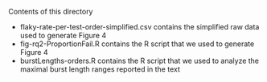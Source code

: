 Contents of this directory
- flaky-rate-per-test-order-simplified.csv contains the simplified raw data used to generate Figure 4
- fig-rq2-ProportionFail.R contains the R script that we used to generate Figure 4
- burstLengths-orders.R contains the R script that we used to analyze the maximal burst length ranges reported in the text

